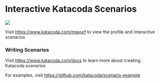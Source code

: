 # Interactive Katacoda Scenarios

[![](http://shields.katacoda.com/katacoda/mayurf/count.svg)](https://www.katacoda.com/mayurf "Get your profile on Katacoda.com")

Visit https://www.katacoda.com/mayurf to view the profile and interactive scenarios

### Writing Scenarios
Visit https://www.katacoda.com/docs to learn more about creating Katacoda scenarios

For examples, visit https://github.com/katacoda/scenario-example
